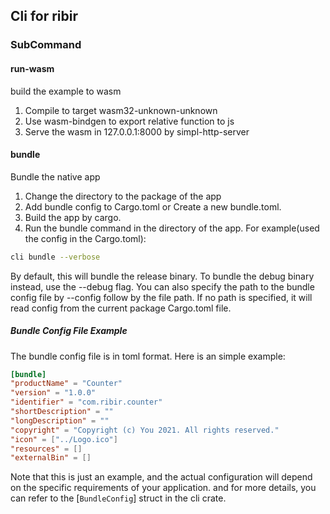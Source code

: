 ## Cli for ribir
### SubCommand
#### run-wasm
build the example to wasm
1. Compile to target wasm32-unknown-unknown
2. Use wasm-bindgen to export relative function to js
3. Serve the wasm in 127.0.0.1:8000 by simpl-http-server

#### bundle
Bundle the native app
1. Change the directory to the package of the app
2. Add bundle config to Cargo.toml or Create a new bundle.toml.
3. Build the app by cargo.
4. Run the bundle command in the directory of the app. 
For example(used the config in the Cargo.toml): 
``` bash
cli bundle --verbose
```
By default, this will bundle the release binary. To bundle the debug binary instead, use the --debug flag.
You can also specify the path to the bundle config file by --config follow by the file path. If no path is specified, it will read config from the current package Cargo.toml file.

##### Bundle Config File Example
The bundle config file is in toml format. Here is an simple example:
``` toml
[bundle]
"productName" = "Counter"
"version" = "1.0.0"
"identifier" = "com.ribir.counter"
"shortDescription" = ""
"longDescription" = ""
"copyright" = "Copyright (c) You 2021. All rights reserved."
"icon" = ["../Logo.ico"]
"resources" = []  
"externalBin" = []
```
Note that this is just an example, and the actual configuration will depend on the specific requirements of your application. and for more details, you can refer to the [`BundleConfig`] struct in the cli crate.
